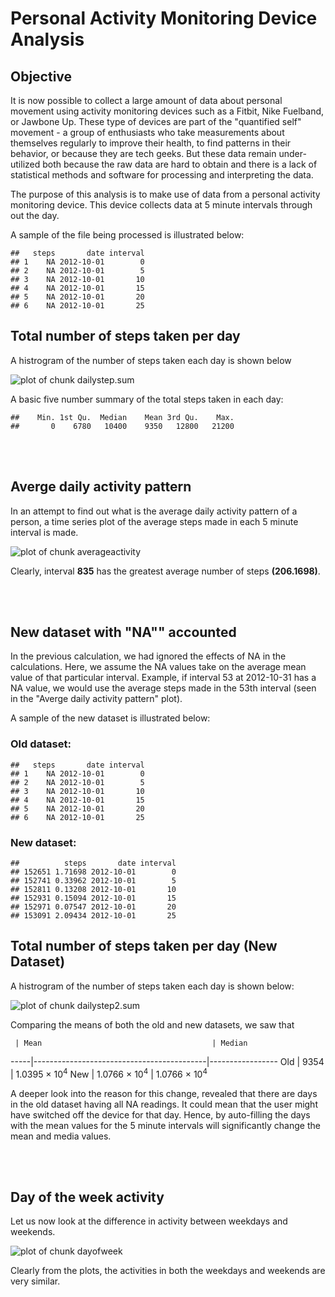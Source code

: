 Personal Activity Monitoring Device Analysis
===================================================================

Objective
---------

It is now possible to collect a large amount of data about personal movement using activity monitoring devices such as a Fitbit, Nike Fuelband, or Jawbone Up. These type of devices are part of the "quantified self" movement - a group of enthusiasts who take measurements about themselves regularly to improve their health, to find patterns in their behavior, or because they are tech geeks. But these data remain under-utilized both because the raw data are hard to obtain and there is a lack of statistical methods and software for processing and interpreting the data.

The purpose of this analysis is to make use of data from a personal activity monitoring device. This device collects data at 5 minute intervals through out the day.

<style type="text/css">

        /*  CSS chunck 1  */
        th {  background-color:#E0E0E0 ;
                border-bottom:1px solid black;
                padding:5px;}

        td{
        border-bottom:1px dotted black;
        padding:10px;}

        table{ 
                border-collapse:collapse;
                margin:left;
                border: 1px solid black;} 
 
</style>



A sample of the file being processed is illustrated below:

```
##   steps       date interval
## 1    NA 2012-10-01        0
## 2    NA 2012-10-01        5
## 3    NA 2012-10-01       10
## 4    NA 2012-10-01       15
## 5    NA 2012-10-01       20
## 6    NA 2012-10-01       25
```

Total number of steps taken per day
---------------------------------------

A histrogram of the number of steps taken each day is shown below

![plot of chunk dailystep.sum](figure/dailystep.sum.png) 

A basic five number summary of the total steps taken in each day:

```
##    Min. 1st Qu.  Median    Mean 3rd Qu.    Max. 
##       0    6780   10400    9350   12800   21200
```
<!--- comment: insert line breaks -->
<br />
<br />


Averge daily activity pattern
-------------------------------------------
In an attempt to find out what is the average daily activity pattern of a person, a time series plot of the average steps made in each 5 minute interval is made. 

![plot of chunk averageactivity](figure/averageactivity.png) 


Clearly, interval **835** has the greatest average number of steps **(206.1698)**.

<br />
<br />


New dataset with "NA"" accounted
-------------------------------------------
In the previous calculation, we had ignored the effects of NA in the calculations. Here, we assume the NA values take on the average mean value of that particular interval. Example, if interval 53 at 2012-10-31 has a NA value, we would use the average steps made in the 53th interval (seen in the "Averge daily activity pattern" plot).

A sample of the new dataset is illustrated below:




### Old dataset:

```
##   steps       date interval
## 1    NA 2012-10-01        0
## 2    NA 2012-10-01        5
## 3    NA 2012-10-01       10
## 4    NA 2012-10-01       15
## 5    NA 2012-10-01       20
## 6    NA 2012-10-01       25
```


### New dataset:

```
##          steps       date interval
## 152651 1.71698 2012-10-01        0
## 152741 0.33962 2012-10-01        5
## 152811 0.13208 2012-10-01       10
## 152931 0.15094 2012-10-01       15
## 152971 0.07547 2012-10-01       20
## 153091 2.09434 2012-10-01       25
```


Total number of steps taken per day (New Dataset)
------------------------------------------------

A histrogram of the number of steps taken each day is shown below:

![plot of chunk dailystep2.sum](figure/dailystep2.sum.png) 

Comparing the means of both the old and new datasets, we saw that 

     | Mean                                      | Median
-----|-------------------------------------------|-----------------
 Old | 9354   | 1.0395 &times; 10<sup>4</sup>
 New | 1.0766 &times; 10<sup>4</sup>  | 1.0766 &times; 10<sup>4</sup>

A deeper look into the reason for this change, revealed that there are days in the old dataset having all NA readings. It could mean that the user might have switched off the device for that day. Hence, by auto-filling the days with the mean values for the 5 minute intervals will significantly change the mean and media values.

<br />
<br />

Day of the week activity
---------------------------------

Let us now look at the difference in activity between weekdays and weekends.

![plot of chunk dayofweek](figure/dayofweek.png) 

Clearly from the plots, the activities in both the weekdays and weekends are very similar. 
